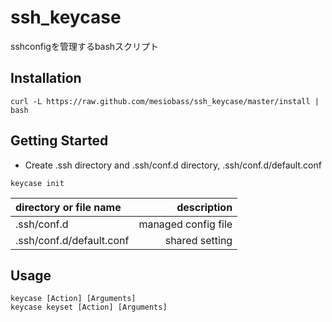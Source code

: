 ssh_keycase
===========

sshconfigを管理するbashスクリプト

Installation
------------
	curl -L https://raw.github.com/mesiobass/ssh_keycase/master/install | bash
	
Getting Started
---------------
* Create .ssh directory and .ssh/conf.d directory, .ssh/conf.d/default.conf

~~~
keycase init
~~~

| directory or file name  | description         |
| :---------------------- |--------------------:|
| .ssh/conf.d             | managed config file |
| .ssh/conf.d/default.conf| shared setting      |

Usage
-----
	keycase [Action] [Arguments]
	keycase keyset [Action] [Arguments]




